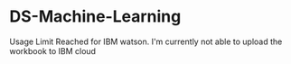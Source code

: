 # DS-Machine-Learning
Usage Limit Reached for IBM watson. I'm currently not able to upload the workbook to IBM cloud
